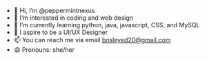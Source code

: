 - 👋 Hi, I’m @peppermintnexus
- 👀 I’m interested in coding and web design
- 🌱 I’m currently learning python, java, javascript, CSS, and MySQL
- 💞️ I aspire to be a UI/UX Designer
- 📫 You can reach me via email bosleyed20@gmail.com
- 😄 Pronouns: she/her

<!---
peppermintnexus/peppermintnexus is a ✨ special ✨ repository because its `README.md` (this file) appears on your GitHub profile.
You can click the Preview link to take a look at your changes.
--->
